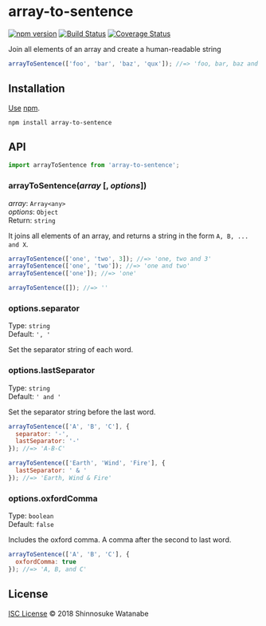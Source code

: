 # array-to-sentence

[![npm version](https://img.shields.io/npm/v/array-to-sentence.svg)](https://www.npmjs.com/package/array-to-sentence)
[![Build Status](https://travis-ci.com/shinnn/array-to-sentence.svg?branch=master)](https://travis-ci.com/shinnn/array-to-sentence)
[![Coverage Status](https://img.shields.io/coveralls/shinnn/array-to-sentence.svg)](https://coveralls.io/github/shinnn/array-to-sentence)

Join all elements of an array and create a human-readable string

```javascript
arrayToSentence(['foo', 'bar', 'baz', 'qux']); //=> 'foo, bar, baz and qux'
```

## Installation

[Use](https://docs.npmjs.com/cli/install) [npm](https://docs.npmjs.com/about-npm/).

```
npm install array-to-sentence
```

## API

```javascript
import arrayToSentence from 'array-to-sentence';
```

### arrayToSentence(*array* [, *options*])

*array*: `Array<any>`  
*options*: `Object`  
Return: `string`

It joins all elements of an array, and returns a string in the form `A, B, ... and X`.

```javascript
arrayToSentence(['one', 'two', 3]); //=> 'one, two and 3'
arrayToSentence(['one', 'two']); //=> 'one and two'
arrayToSentence(['one']); //=> 'one'

arrayToSentence([]); //=> ''
```

### options.separator

Type: `string`  
Default: `', '`

Set the separator string of each word.

### options.lastSeparator

Type: `string`  
Default: `' and '`

Set the separator string before the last word.

```javascript
arrayToSentence(['A', 'B', 'C'], {
  separator: '-',
  lastSeparator: '-'
}); //=> 'A-B-C'

arrayToSentence(['Earth', 'Wind', 'Fire'], {
  lastSeparator: ' & '
}); //=> 'Earth, Wind & Fire'
```

### options.oxfordComma

Type: `boolean`  
Default: `false`

Includes the oxford comma. A comma after the second to last word.

```javascript
arrayToSentence(['A', 'B', 'C'], {
  oxfordComma: true
}); //=> 'A, B, and C'

```

## License

[ISC License](./LICENSE) © 2018 Shinnosuke Watanabe
